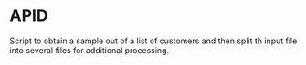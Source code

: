APID
====
Script to obtain a sample out of a list of customers and then split th input file into several files for additional processing.
